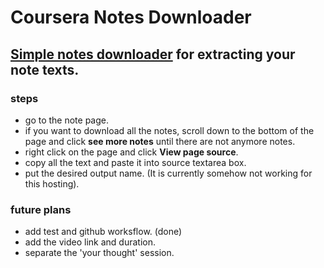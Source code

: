# Coursera Notes Downloader

## [Simple notes downloader](https://coursera-notes.downloader.up.railway.app) for extracting your note texts.


### **steps**
- go to the note page.
- if you want to download all the notes, scroll down to the bottom of the page and click **see more notes** until there are not anymore notes.
- right click on the page and click **View page source**.
- copy all the text and paste it into source textarea box.
- put the desired output name. (It is currently somehow not working for this hosting).


### **future plans**
- add test and github worksflow. (done)
- add the video link and duration.
- separate the 'your thought' session.